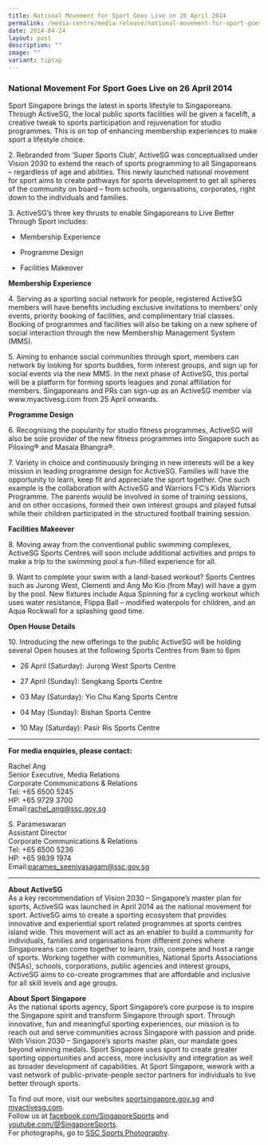 ```yaml
---
title: National Movement For Sport Goes Live on 26 April 2014
permalink: /media-centre/media-release/national-movement-for-sport-goes-live-on-26-april-2014/
date: 2014-04-24
layout: post
description: ""
image: ""
variant: tiptap
---
```

<h3><strong>National Movement For Sport Goes Live on 26 April 2014</strong></h3>
<p>Sport Singapore brings the latest in sports lifestyle to Singaporeans.
Through ActiveSG, the local public sports facilities will be given a facelift,
a creative tweak to sports participation and rejuvenation for studio programmes.
This is on top of enhancing membership experiences to make sport a lifestyle
choice.</p>
<p>2. Rebranded from ‘Super Sports Club’, ActiveSG was conceptualised under
Vision 2030 to extend the reach of sports programming to all Singaporeans
– regardless of age and abilities. This newly launched national movement
for sport aims to create pathways for sports development to get all spheres
of the community on board – from schools, organisations, corporates, right
down to the individuals and families.</p>
<p>3. ActiveSG’s three key thrusts to enable Singaporeans to Live Better
Through Sport includes:</p>
<ul data-tight="true" class="tight">
<li>
<p>Membership Experience</p>
</li>
<li>
<p>Programme Design</p>
</li>
<li>
<p>Facilities Makeover</p>
</li>
</ul>
<p><strong>Membership Experience</strong>
</p>
<p>4. Serving as a sporting social network for people, registered ActiveSG
members will have benefits including exclusive invitations to members’
only events, priority booking of facilities, and complimentary trial classes.
Booking of programmes and facilities will also be taking on a new sphere
of social interaction through the new Membership Management System (MMS).</p>
<p>5. Aiming to enhance social communities through sport, members can network
by looking for sports buddies, form interest groups, and sign up for social
events via the new MMS. In the next phase of ActiveSG, this portal will
be a platform for forming sports leagues and zonal affiliation for members.
Singaporeans and PRs can sign-up as an ActiveSG member via www.myactivesg.com
from 25 April onwards.</p>
<p><strong>Programme Design</strong>
</p>
<p>6. Recognising the popularity for studio fitness programmes, ActiveSG
will also be sole provider of the new fitness programmes into Singapore
such as Piloxing® and Masala Bhangra®.</p>
<p>7. Variety in choice and continuously bringing in new interests will be
a key mission in leading programme design for ActiveSG. Families will have
the opportunity to learn, keep fit and appreciate the sport together. One
such example is the collaboration with ActiveSG and Warriors FC’s Kids
Warriors Programme. The parents would be involved in some of training sessions,
and on other occasions, formed their own interest groups and played futsal
while their children participated in the structured football training session.</p>
<p><strong>Facilities Makeover</strong>
</p>
<p>8. Moving away from the conventional public swimming complexes, ActiveSG
Sports Centres will soon include additional activities and props to make
a trip to the swimming pool a fun-filled experience for all.</p>
<p>9. Want to complete your swim with a land-based workout? Sports Centres
such as Jurong West, Clementi and Ang Mo Kio (from May) will have a gym
by the pool. New fixtures include Aqua Spinning for a cycling workout which
uses water resistance, Flippa Ball – modified waterpolo for children, and
an Aqua Rockwall for a splashing good time.</p>
<p><strong>Open House Details</strong>
</p>
<p>10. Introducing the new offerings to the public ActiveSG will be holding
several Open houses at the following Sports Centres from 9am to 6pm</p>
<ul data-tight="true" class="tight">
<li>
<p>26 April (Saturday): Jurong West Sports Centre</p>
</li>
<li>
<p>27 April (Sunday): Sengkang Sports Centre</p>
</li>
<li>
<p>03 May (Saturday): Yio Chu Kang Sports Centre</p>
</li>
<li>
<p>04 May (Sunday): Bishan Sports Centre</p>
</li>
<li>
<p>10 May (Saturday): Pasir Ris Sports Centre</p>
</li>
</ul>
<hr>
<p><strong>For media enquiries, please contact:</strong>
<br>
</p>
<p>Rachel Ang
<br>Senior Executive, Media Relations
<br>Corporate Communications &amp; Relations
<br>Tel: +65 6500 5245
<br>HP: +65 9729 3700
<br>Email:<a href="mailto:rachel_ang@ssc.gov.sg" rel="noopener noreferrer nofollow" target="_blank">rachel_ang@ssc.gov.sg</a>
</p>
<p>S. Parameswaran
<br>Assistant Director
<br>Corporate Communications &amp; Relations
<br>Tel: +65 6500 5236
<br>HP: +65 9839 1974
<br>Email:<a href="mailto:parames_seenivasagam@ssc.gov.sg" rel="noopener noreferrer nofollow" target="_blank">parames_seenivasagam@ssc.gov.sg</a>
</p>
<hr>
<p><strong>About ActiveSG</strong>
<br>As a key recommendation of Vision 2030 – Singapore’s master plan for sports,
ActiveSG was launched in April 2014 as the national movement for sport.
ActiveSG aims to create a sporting ecosystem that provides innovative and
experiential sport related programmes at sports centres island wide. This
movement will act as an enabler to build a community for individuals, families
and organisations from different zones where Singaporeans can come together
to learn, train, compete and host a range of sports. Working together with
communities, National Sports Associations (NSAs), schools, corporations,
public agencies and interest groups, ActiveSG aims to co-create programmes
that are affordable and inclusive for all skill levels and age groups.</p>
<p><strong>About Sport Singapore</strong>
<br>As the national sports agency, Sport Singapore’s core purpose is to inspire
the Singapore spirit and transform Singapore through sport. Through innovative,
fun and meaningful sporting experiences, our mission is to reach out and
serve communities across Singapore with passion and pride. With Vision
2030 – Singapore’s sports master plan, our mandate goes beyond winning
medals. Sport Singapore uses sport to create greater sporting opportunities
and access, more inclusivity and integration as well as broader development
of capabilities. At Sport Singapore, wework with a vast network of public-private-people
sector partners for individuals to live better through sports.</p>
<p>To find out more, visit our websites <a href="http://www.sportsingapore.gov.sg/" rel="noopener noreferrer nofollow" target="_blank">sportsingapore.gov.sg</a> and
<a href="http://www.myactivesg.com/" rel="noopener noreferrer nofollow" target="_blank">myactivesg.com</a>.
<br>Follow us at <a href="http://www.facebook.com/SingaporeSports" rel="noopener noreferrer nofollow" target="_blank">facebook.com/SingaporeSports</a> and
<a href="https://www.youtube.com/@SingaporeSports" rel="noopener noreferrer nofollow" target="_blank">youtube.com/@SingaporeSports</a>.
<br>For photographs, go to <a href="http://www.flickr.com/ssc-sportsphotography" rel="noopener noreferrer nofollow" target="_blank">SSC Sports Photography</a>.</p>